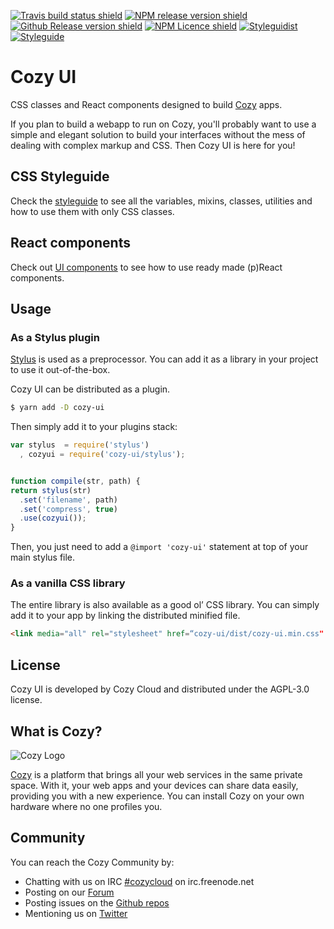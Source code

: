 [![Travis build status shield](https://img.shields.io/travis/cozy/cozy-ui.svg?branch=master)](https://travis-ci.org/cozy/cozy-ui)
[![NPM release version shield](https://img.shields.io/npm/v/cozy-ui.svg)](https://www.npmjs.com/package/cozy-ui)
[![Github Release version shield](https://img.shields.io/github/tag/cozy/cozy-ui.svg)](https://github.com/cozy/cozy-ui/releases)
[![NPM Licence shield](https://img.shields.io/npm/l/cozy-ui.svg)](https://github.com/cozy/cozy-ui/blob/master/LICENSE)
[![Styleguidist](https://img.shields.io/badge/react-Styleguidist-green.svg?style=flat)](https://cozy.github.io/cozy-ui/react/)
[![Styleguide](https://img.shields.io/badge/KSS-Styleguide-green.svg?style=flat)](https://cozy.github.io/cozy-ui/styleguide/)

# Cozy UI

CSS classes and React components designed to build [Cozy](https://cozy.io/) apps. 

If you plan to build a webapp to run on Cozy, you'll probably want to use a simple and elegant solution to build your interfaces without the mess of dealing with complex markup and CSS. Then Cozy UI is here for you!

## CSS Styleguide

Check the [styleguide](https://cozy.github.io/cozy-ui/styleguide) to see all the variables, mixins, classes, utilities and how to use them with only CSS classes.

## React components

Check out [UI components](https://cozy.github.io/cozy-ui/react/) to see how to use ready made (p)React components.

## Usage

### As a Stylus plugin
[Stylus][stylus] is used as a preprocessor. You can add it as a library in your project to use it out-of-the-box.

Cozy UI can be distributed as a plugin.

```sh
$ yarn add -D cozy-ui
```

Then simply add it to your plugins stack:

```js
var stylus  = require('stylus')
  , cozyui = require('cozy-ui/stylus');


function compile(str, path) {
return stylus(str)
  .set('filename', path)
  .set('compress', true)
  .use(cozyui());
}
```

Then, you just need to add a `@import 'cozy-ui'` statement at top of your main stylus file.

### As a vanilla CSS library

The entire library is also available as a good ol’ CSS library. You can simply add it to your app by linking the distributed minified file.
```html
<link media="all" rel="stylesheet" href=“cozy-ui/dist/cozy-ui.min.css" />
```


## License

Cozy UI is developed by Cozy Cloud and distributed under the AGPL-3.0 license.


## What is Cozy?

![Cozy Logo](https://raw.github.com/cozy/cozy-setup/gh-pages/assets/images/happycloud.png)

[Cozy](https://cozy.io) is a platform that brings all your web services in the
same private space. With it, your web apps and your devices can share data
easily, providing you with a new experience. You can install Cozy on your own
hardware where no one profiles you.


## Community

You can reach the Cozy Community by:

* Chatting with us on IRC [#cozycloud](http://webchat.freenode.net/?channels=%23cozycloud) on irc.freenode.net
* Posting on our [Forum](https://forum.cozy.io)
* Posting issues on the [Github repos](https://github.com/cozy/)
* Mentioning us on [Twitter](https://twitter.com/mycozycloud)

[stylus]: http://stylus-lang.com/

